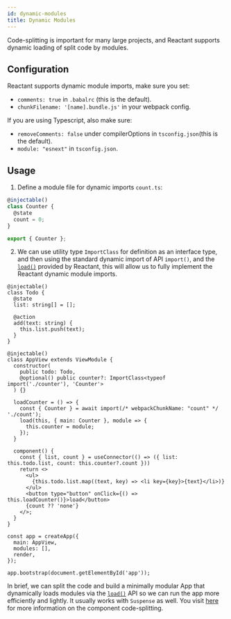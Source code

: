```yaml
---
id: dynamic-modules
title: Dynamic Modules
---
```


Code-splitting is important for many large projects, and Reactant supports dynamic loading of split code by modules.

## Configuration

Reactant supports dynamic module imports, make sure you set:
* `comments: true` in `.babalrc` (this is the default).
* `chunkFilename: '[name].bundle.js'` in your webpack config.

If you are using Typescript, also make sure:
* `removeComments: false` under compilerOptions in `tsconfig.json`(this is the default).
* `module: "esnext"` in `tsconfig.json`.

## Usage

1. Define a module file for dynamic imports `count.ts`:

```ts
@injectable()
class Counter {
  @state
  count = 0;
}

export { Counter };
```

2. We can use utility type `ImportClass`  for definition as an interface type, and then using the standard dynamic import of API `import()`, and the [`load()`](api/reactant-module/modules/_core_load_.md) provided by Reactant, this will allow us to fully implement the Reactant dynamic module imports.

```tsx
@injectable()
class Todo {
  @state
  list: string[] = [];

  @action
  add(text: string) {
    this.list.push(text);
  }
}

@injectable()
class AppView extends ViewModule {
  constructor(
    public todo: Todo, 
    @optional() public counter?: ImportClass<typeof import('./counter'), 'Counter'>
  ) {}

  loadCounter = () => {
    const { Counter } = await import(/* webpackChunkName: "count" */ './count');
    load(this, { main: Counter }, module => {
      this.counter = module;
    });
  }

  component() {
    const { list, count } = useConnector(() => ({ list: this.todo.list, count: this.counter?.count }))
    return <>
      <ul>
        {this.todo.list.map((text, key) => <li key={key}>{text}</li>)}
      </ul>
      <button type="button" onClick={() => this.loadCounter()}>load</button>
      {count ?? 'none'}
    </>;
  }
}

const app = createApp({
  main: AppView,
  modules: [],
  render,
});

app.bootstrap(document.getElementById('app'));
```

In brief, we can split the code and build a minimally modular App that dynamically loads modules via the [`load()`](api/reactant-module/modules/_core_load_.md) API so we can run the app more efficiently and lightly. It usually works with `Suspense` as well. You visit [here](https://reactjs.org/docs/code-splitting.html) for more information on the component code-splitting.
